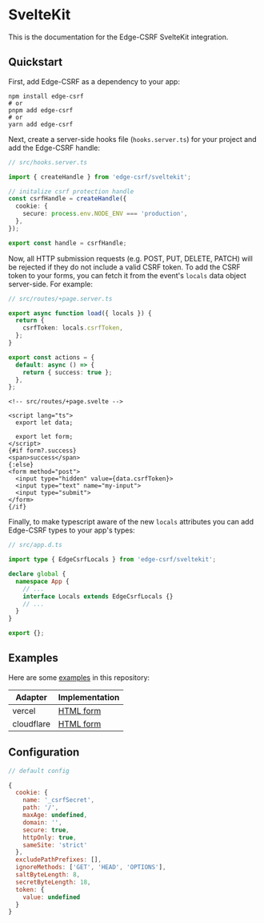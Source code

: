 # SvelteKit

This is the documentation for the Edge-CSRF SvelteKit integration.

## Quickstart

First, add Edge-CSRF as a dependency to your app:

```console
npm install edge-csrf
# or
pnpm add edge-csrf
# or
yarn add edge-csrf
```

Next, create a server-side hooks file (`hooks.server.ts`) for your project and add the Edge-CSRF handle:

```typescript
// src/hooks.server.ts

import { createHandle } from 'edge-csrf/sveltekit';

// initalize csrf protection handle
const csrfHandle = createHandle({
  cookie: {
    secure: process.env.NODE_ENV === 'production',
  },
});

export const handle = csrfHandle;
```

Now, all HTTP submission requests (e.g. POST, PUT, DELETE, PATCH) will be rejected if they do not include a valid CSRF token. To add the CSRF token to your forms, you can fetch it from the event's `locals` data object server-side. For example:

```typescript
// src/routes/+page.server.ts

export async function load({ locals }) {
  return {
    csrfToken: locals.csrfToken,
  };
}

export const actions = {
  default: async () => {
    return { success: true };
  },
};
```

```svelte
<!-- src/routes/+page.svelte -->

<script lang="ts">
  export let data;

  export let form;
</script>
{#if form?.success}
<span>success</span>
{:else}
<form method="post">
  <input type="hidden" value={data.csrfToken}>
  <input type="text" name="my-input">
  <input type="submit">
</form>
{/if}
```

Finally, to make typescript aware of the new `locals` attributes you can add Edge-CSRF types to your app's types:

```typescript
// src/app.d.ts

import type { EdgeCsrfLocals } from 'edge-csrf/sveltekit';

declare global {
  namespace App {
    // ...
    interface Locals extends EdgeCsrfLocals {}
    // ...
  }
}

export {};
```

## Examples

Here are some [examples](examples) in this repository:

| Adapter    | Implementation                             |
| ---------- | ------------------------------------------ |
| vercel     | [HTML form](examples/sveltekit-vercel)     |
| cloudflare | [HTML form](examples/sveltekit-cloudflare) |

## Configuration

```javascript
// default config

{
  cookie: {
    name: '_csrfSecret',
    path: '/',
    maxAge: undefined,
    domain: '',
    secure: true,
    httpOnly: true,
    sameSite: 'strict'
  },
  excludePathPrefixes: [],
  ignoreMethods: ['GET', 'HEAD', 'OPTIONS'],
  saltByteLength: 8,
  secretByteLength: 18,
  token: {
    value: undefined
  }
}
```
